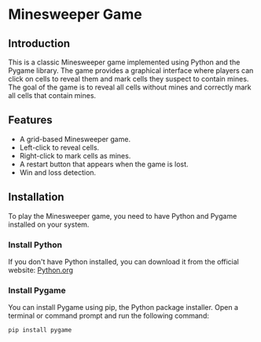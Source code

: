 # Minesweeper Game

## Introduction

This is a classic Minesweeper game implemented using Python and the Pygame library. The game provides a graphical interface where players can click on cells to reveal them and mark cells they suspect to contain mines. The goal of the game is to reveal all cells without mines and correctly mark all cells that contain mines.

## Features

- A grid-based Minesweeper game.
- Left-click to reveal cells.
- Right-click to mark cells as mines.
- A restart button that appears when the game is lost.
- Win and loss detection.

## Installation

To play the Minesweeper game, you need to have Python and Pygame installed on your system. 

### Install Python

If you don't have Python installed, you can download it from the official website: [Python.org](https://www.python.org/)

### Install Pygame

You can install Pygame using pip, the Python package installer. Open a terminal or command prompt and run the following command:

```bash
pip install pygame
